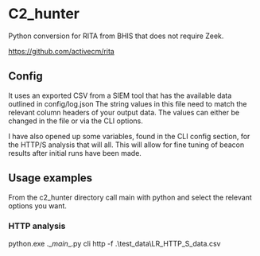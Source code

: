 # C2_hunter
Python conversion for RITA from BHIS that does not require Zeek.

https://github.com/activecm/rita

## Config

It uses an exported CSV from a SIEM tool that has the available data outlined in config/log.json
The string values in this file need to match the relevant column headers of your output data.
The values can either be changed in the file or via the CLI options.

I have also opened up some variables, found in the CLI config section, for the HTTP/S analysis that will all.
This will allow for fine tuning of beacon results after initial runs have been made.

## Usage examples

From the c2_hunter directory call main with python and select the relevant options you want.

### HTTP analysis

python.exe .\__main__.py cli http -f .\test_data\LR_HTTP_S_data.csv
